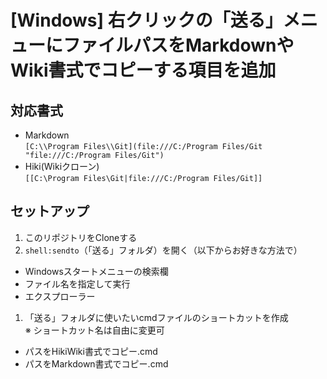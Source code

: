 # [Windows] 右クリックの「送る」メニューにファイルパスをMarkdownやWiki書式でコピーする項目を追加

## 対応書式
* Markdown  
  `[C:\\Program Files\\Git](file:///C:/Program Files/Git "file:///C:/Program Files/Git")`
* Hiki(Wikiクローン)  
  `[[C:\Program Files\Git|file:///C:/Program Files/Git]]`


## セットアップ
1. このリポジトリをCloneする
1. `shell:sendto`（「送る」フォルダ）を開く（以下からお好きな方法で）
  * Windowsスタートメニューの検索欄
  * ファイル名を指定して実行
  * エクスプローラー
1. 「送る」フォルダに使いたいcmdファイルのショートカットを作成  
  ※  ショートカット名は自由に変更可
  * パスをHikiWiki書式でコピー.cmd
  * パスをMarkdown書式でコピー.cmd
